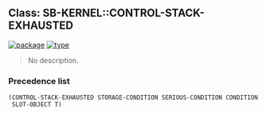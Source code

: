 ## Class: SB-KERNEL::CONTROL-STACK-EXHAUSTED
[![package](https://img.shields.io/badge/Package-SB--KERNEL-5f9ea0.svg?style=social&colorA=999999)](../) [![type](https://img.shields.io/badge/Type-Class-5f9ea0.svg?style=social&colorA=999999)](../#class) 

> No description.

### Precedence list
```
(CONTROL-STACK-EXHAUSTED STORAGE-CONDITION SERIOUS-CONDITION CONDITION
 SLOT-OBJECT T)
```

